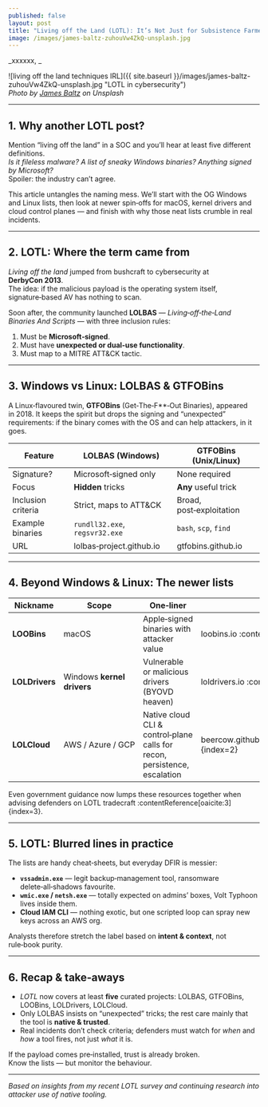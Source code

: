 ```yaml
---
published: false
layout: post
title: "Living off the Land (LOTL): It’s Not Just for Subsistence Farmers Anymore!"
image: /images/james-baltz-zuhouVw4ZkQ-unsplash.jpg
---
```


_xxxxxx, _

![living off the land techniques IRL]({{ site.baseurl }}/images/james-baltz-zuhouVw4ZkQ-unsplash.jpg "LOTL in cybersecurity")  
_Photo by [James Baltz](https://unsplash.com/@jimbob63) on Unsplash_

---

## 1. Why another LOTL post?

Mention “living off the land” in a SOC and you’ll hear at least five different definitions.  
*Is it fileless malware? A list of sneaky Windows binaries? Anything signed by Microsoft?*  
Spoiler: the industry can’t agree.  

This article untangles the naming mess. We’ll start with the OG Windows and Linux lists, then look at newer spin‑offs for macOS, kernel drivers and cloud control planes — and finish with why those neat lists crumble in real incidents.

---

## 2. LOTL: Where the term came from  

*Living off the land* jumped from bushcraft to cybersecurity at **DerbyCon 2013**.  
The idea: if the malicious payload is the operating system itself, signature‑based AV has nothing to scan.  

Soon after, the community launched **LOLBAS** — *Living‑off‑the‑Land Binaries And Scripts* — with three inclusion rules:

1. Must be **Microsoft‑signed**.  
2. Must have **unexpected or dual‑use functionality**.  
3. Must map to a MITRE ATT&CK tactic.

---

## 3. Windows vs Linux: LOLBAS & GTFOBins

A Linux‑flavoured twin, **GTFOBins** (Get‑The‑F\*\*‑Out Binaries), appeared in 2018. It keeps the spirit but drops the signing and “unexpected” requirements: if the binary comes with the OS and can help attackers, in it goes.

| Feature               | **LOLBAS (Windows)** | **GTFOBins (Unix/Linux)** |
|-----------------------|-----------------------|---------------------------|
| Signature?            | Microsoft‑signed only | None required |
| Focus                 | **Hidden** tricks     | **Any** useful trick |
| Inclusion criteria    | Strict, maps to ATT&CK| Broad, post‑exploitation |
| Example binaries      | `rundll32.exe`, `regsvr32.exe` | `bash`, `scp`, `find` |
| URL                   | lolbas‑project.github.io | gtfobins.github.io |

---

## 4. Beyond Windows & Linux: The newer lists

| Nickname | Scope | One‑liner | Project link |
|----------|-------|-----------|--------------|
| **LOOBins** | macOS | Apple‑signed binaries with attacker value | loobins.io :contentReference[oaicite:0]{index=0} |
| **LOLDrivers** | Windows **kernel drivers** | Vulnerable or malicious drivers (BYOVD heaven) | loldrivers.io :contentReference[oaicite:1]{index=1} |
| **LOLCloud** | AWS / Azure / GCP | Native cloud CLI & control‑plane calls for recon, persistence, escalation | beercow.github.io/LOLCloud‑Project :contentReference[oaicite:2]{index=2} |

Even government guidance now lumps these resources together when advising defenders on LOTL tradecraft :contentReference[oaicite:3]{index=3}.

---

## 5. LOTL: Blurred lines in practice  

The lists are handy cheat‑sheets, but everyday DFIR is messier:

* **`vssadmin.exe`** — legit backup‑management tool, ransomware delete‑all‑shadows favourite.  
* **`wmic.exe` / `netsh.exe`** — totally expected on admins’ boxes, Volt Typhoon lives inside them.  
* **Cloud IAM CLI** — nothing exotic, but one scripted loop can spray new keys across an AWS org.

Analysts therefore stretch the label based on **intent & context**, not rule‑book purity.

---

## 6. Recap & take‑aways

* *LOTL* now covers at least **five** curated projects: LOLBAS, GTFOBins, LOOBins, LOLDrivers, LOLCloud.  
* Only LOLBAS insists on “unexpected” tricks; the rest care mainly that the tool is **native & trusted**.  
* Real incidents don’t check criteria; defenders must watch for *when* and *how* a tool fires, not just *what* it is.

If the payload comes pre‑installed, trust is already broken.  
Know the lists — but monitor the behaviour.

---

*Based on insights from my recent LOTL survey and continuing research into attacker use of native tooling.* 
